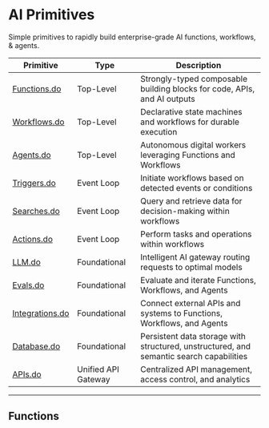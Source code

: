 # AI Primitives

Simple primitives to rapidly build enterprise-grade AI functions, workflows, & agents.

| Primitive              | Type              | Description                                                     |
|------------------------|-------------------|-----------------------------------------------------------------|
| [Functions.do](./functions) | Top-Level         | Strongly-typed composable building blocks for code, APIs, and AI outputs |
| [Workflows.do](./workflows) | Top-Level         | Declarative state machines and workflows for durable execution          |
| [Agents.do](./agents)       | Top-Level         | Autonomous digital workers leveraging Functions and Workflows           |
| [Triggers.do](./triggers)   | Event Loop        | Initiate workflows based on detected events or conditions               |
| [Searches.do](./searches)   | Event Loop        | Query and retrieve data for decision-making within workflows            |
| [Actions.do](./actions)     | Event Loop        | Perform tasks and operations within workflows                           |
| [LLM.do](./llm)             | Foundational      | Intelligent AI gateway routing requests to optimal models               |
| [Evals.do](./evals)         | Foundational      | Evaluate and iterate Functions, Workflows, and Agents                   |
| [Integrations.do](./integrations) | Foundational | Connect external APIs and systems to Functions, Workflows, and Agents  |
| [Database.do](./database)   | Foundational      | Persistent data storage with structured, unstructured, and semantic search capabilities |
| [APIs.do](https://apis.do)  | Unified API Gateway | Centralized API management, access control, and analytics              |

---

## Functions

```ts

```
